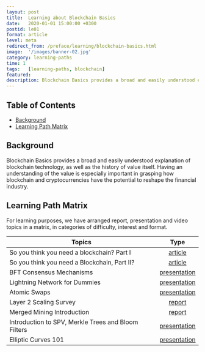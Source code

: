 ```yaml
---
layout: post
title:  Learning about Blockchain Basics
date:   2020-01-01 15:00:00 +0300
postid: le01
format: article
level: meta
redirect_from: /preface/learning/blockchain-basics.html
image:  '/images/banner-02.jpg'
category: learning-paths
time: 1
tags:   [learning-paths, blockchain]
featured:
description: Blockchain Basics provides a broad and easily understood explanation of blockchain technology, as well as the history of value itself.
---
```


## Table of Contents

- [Background](#background)
- [Learning Path Matrix](#learning-path-matrix)

## Background

Blockchain Basics provides a broad and easily understood explanation of blockchain technology, as well as the history of value itself. Having an understanding of the value is especially important in grasping how blockchain and cryptocurrencies have the potential to reshape the financial industry.

## Learning Path Matrix

For learning purposes, we have arranged report, presentation and video topics in a matrix, in categories of difficulty, interest and format.

| Topics                                              |                             Type                             |
| --------------------------------------------------- | :----------------------------------------------------------: |
| So you think you need a blockchain? Part I          | <span class="wrap_beg">[article](https://medium.com/@cayle/so-you-think-you-need-a-blockchain-part-i-a75389808c00)</span> |
| So you think you need a Blockchain, Part II?        | <span class="wrap_beg">[article](https://medium.com/@cayle/so-you-think-you-need-a-blockchain-part-ii-71a62c5f1a1a)</span> |
| BFT Consensus Mechanisms                            | <span class="wrap_beg">[presentation](/consensus-mechanisms/bft-consensus-mechanisms)</span> |
| Lightning Network for Dummies                       | <span class="wrap_beg">[presentation](/protocols/lightning-network-for-dummies)</span> |
| Atomic Swaps                                        | <span class="wrap_beg">[presentation](/protocols/AtomicSwaps)</span> |
| Layer 2 Scaling Survey                              | <span class="wrap_beg">[report](/scaling/layer2scaling-survey)</span> |
| Merged Mining Introduction                          | <span class="wrap_beg">[report](/mining/MergedMiningIntroduction)</span> |
| Introduction to SPV, Merkle Trees and Bloom Filters | <span class="wrap_int">[presentation](/protocols/merkle-trees-and-spv)</span> |
| Elliptic Curves 101                                 | <span class="wrap_int">[presentation](/cryptography/elliptic-curves)</span> |
